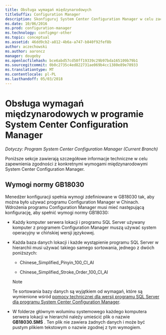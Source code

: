 ```yaml
---
title: Obsługa wymagań międzynarodowych
titleSuffix: Configuration Manager
description: Skonfiguruj System Center Configuration Manager w celu zachowania zgodności z konkretnymi wymogami międzynarodowymi.
ms.date: 10/06/2016
ms.prod: configuration-manager
ms.technology: configmgr-other
ms.topic: conceptual
ms.assetid: 46dd9cb2-a812-4b6a-a747-b840f92fef8b
author: aczechowski
ms.author: aaroncz
manager: dougeby
ms.openlocfilehash: bce6abd57cd50ff19339c29b97bda165109b79b1
ms.sourcegitcommit: 0b0c2735c4ed822731ae069b4cc1380e89e78933
ms.translationtype: MT
ms.contentlocale: pl-PL
ms.lasthandoff: 05/03/2018
---
```

# <a name="international-support-in-system-center-configuration-manager"></a>Obsługa wymagań międzynarodowych w programie System Center Configuration Manager

*Dotyczy: Program System Center Configuration Manager (Current Branch)*

Poniższe sekcje zawierają szczegółowe informacje techniczne w celu zapewnienia zgodności z konkretnymi wymogami międzynarodowymi System Center Configuration Manager.  

## <a name="gb18030-requirements"></a>Wymogi normy GB18030  
 Menedżer konfiguracji spełnia wymogi zdefiniowane w GB18030 tak, aby można było używać programu Configuration Manager w Chinach. Wdrożenia programu Configuration Manager musi mieć następującą konfigurację, aby spełnić wymogi normy GB18030:  

-   Każdy komputer serwera lokacji i programu SQL Server używany komputer z programem Configuration Manager muszą używać system operacyjny w chińskiej wersji językowej.  

-   Każda baza danych lokacji i każde wystąpienie programu SQL Server w hierarchii musi używać takiego samego sortowania, jednego z dwóch poniższych:  

    -   Chinese_Simplified_Pinyin_100_CI_AI  

    -   Chinese_Simplified_Stroke_Order_100_CI_AI  

    > [!NOTE]  
    >  Te sortowania bazy danych są wyjątkiem od wymagań, które są wymienione wśród [pomocy technicznej dla wersji programu SQL Server dla programu System Center Configuration Manager](../../../core/plan-design/configs/support-for-sql-server-versions.md).  

-   W folderze głównym woluminu systemowego każdego komputera serwera lokacji w hierarchii należy umieścić plik o nazwie **GB18030.SMS** . Ten plik nie zawiera żadnych danych i może być pustym plikiem tekstowym o nazwie zgodnej z tym wymogiem.  
